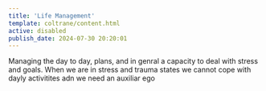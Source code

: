 ```yaml
---
title: 'Life Management'
template: coltrane/content.html
active: disabled
publish_date: 2024-07-30 20:20:01
---
```


Managing the day to day, plans, and in genral a capacity to deal with stress and goals.
When we are in stress and trauma states we cannot cope with dayly activitites adn we need an auxiliar ego